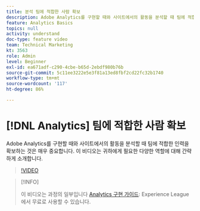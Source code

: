 ```yaml
---
title: 분석 팀에 적합한 사람 확보
description: Adobe Analytics를 구현할 때와 사이트에서의 활동을 분석할 때 팀에 적합한 인력을 확보하는 것은 매우 중요합니다. 이 비디오는 귀하에게 필요한 다양한 역할에 대해 간략하게 소개합니다.
feature: Analytics Basics
topics: null
activity: understand
doc-type: feature video
team: Technical Marketing
kt: 3563
role: Admin
level: Beginner
exl-id: ea671adf-c290-4cbe-b65d-2ebdf980b76b
source-git-commit: 5c11ee3222e5e3f81a13ed8fbf2cd22fc32b1740
workflow-type: tm+mt
source-wordcount: '117'
ht-degree: 86%

---
```


# [!DNL Analytics] 팀에 적합한 사람 확보

Adobe Analytics를 구현할 때와 사이트에서의 활동을 분석할 때 팀에 적합한 인력을 확보하는 것은 매우 중요합니다. 이 비디오는 귀하에게 필요한 다양한 역할에 대해 간략하게 소개합니다.

>[!VIDEO](https://video.tv.adobe.com/v/28756/?quality=12)

>[!INFO]
>
> 이 비디오는 과정의 일부입니다 [Analytics 구현 가이드](https://experienceleague.adobe.com/?recommended=Analytics-D-1-2019.1): Experience League에서 무료로 사용할 수 있습니다.